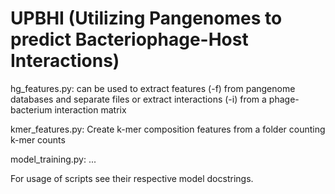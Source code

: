 # UPBHI (Utilizing Pangenomes to predict Bacteriophage-Host Interactions)

hg_features.py: can be used to extract features (-f) from pangenome databases and separate files or extract interactions (-i) from a phage-bacterium interaction matrix

kmer_features.py: Create k-mer composition features from a folder counting k-mer counts

model_training.py: ...

For usage of scripts see their respective model docstrings.

